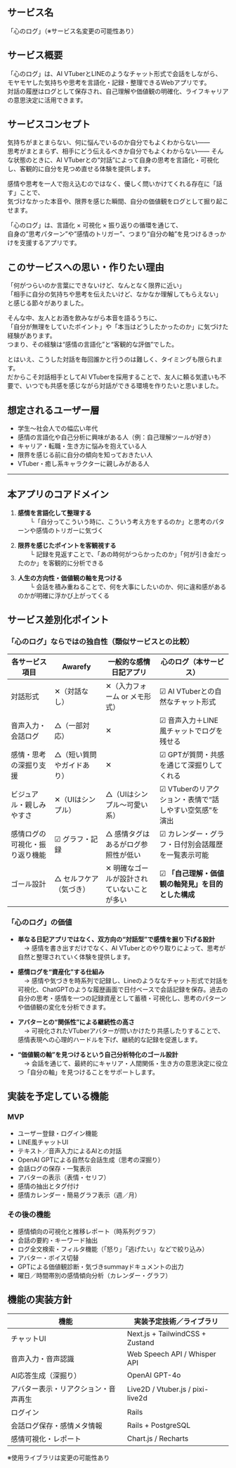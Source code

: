 ## サービス名
「心のログ」（※サービス名変更の可能性あり）

## サービス概要
「心のログ」は、AI VTuberとLINEのようなチャット形式で会話をしながら、  
モヤモヤした気持ちや思考を言語化・記録・整理できるWebアプリです。  
対話の履歴はログとして保存され、自己理解や価値観の明確化、ライフキャリアの意思決定に活用できます。

## サービスコンセプト
気持ちがまとまらない、何に悩んでいるのか自分でもよくわからない——  
思考がまとまらず、相手にどう伝えるべきか自分でもよくわからない——
そんな状態のときに、AI VTuberとの“対話”によって自身の思考を言語化・可視化し、客観的に自分を見つめ直せる体験を提供します。

感情や思考を一人で抱え込むのではなく、優しく問いかけてくれる存在に「話す」ことで、  
気づけなかった本音や、限界を感じた瞬間、自分の価値観をログとして掘り起こせます。  

「心のログ」は、言語化 × 可視化 × 振り返りの循環を通じて、  
自身の”思考パターン”や”感情のトリガー”、つまり“自分の軸”を見つけるきっかけを支援するアプリです。

## このサービスへの思い・作りたい理由
「何がつらいのか言葉にできないけど、なんとなく限界に近い」  
「相手に自分の気持ちや思考を伝えたいけど、なかなか理解してもらえない」  
と感じる節々がありました。

そんな中、友人とお酒を飲みながら本音を語るうちに、  
「自分が無理をしていたポイント」や「本当はどうしたかったのか」に気づけた経験があります。  
つまり、その経験は“感情の言語化”と“客観的な評価”でした。  

とはいえ、こうした対話を毎回誰かと行うのは難しく、タイミングも限られます。   
だからこそ対話相手としてAI VTuberを採用することで、友人に頼る気遣いも不要で、いつでも共感を感じながら対話ができる環境を作りたいと思いました。

## 想定されるユーザー層
- 学生〜社会人での幅広い年代 
- 感情の言語化や自己分析に興味がある人（例：自己理解ツールが好き）
- キャリア・転職・生き方に悩みを抱えている人
- 限界を感じる前に自分の傾向を知っておきたい人
- VTuber・癒し系キャラクターに親しみがある人

---- 

## 本アプリのコアドメイン

1. **感情を言語化して整理する**  
　　└「自分ってこういう時に、こういう考え方をするのか」と思考のパターンや感情のトリガーに気づく

2. **限界を感じたポイントを客観視する**  
　　└ 記録を見返すことで、「あの時何がつらかったのか」「何が引き金だったのか」を客観的に分析できる

3. **人生の方向性・価値観の軸を見つける**  
　　└ 会話を積み重ねることで、何を大事にしたいのか、何に違和感があるのかが明確に浮かび上がってくる

## サービス差別化ポイント

### 「心のログ」ならではの独自性（類似サービスとの比較）

| 各サービス項目                             | Awarefy                                       | 一般的な感情日記アプリ                       | 心のログ（本サービス）                                  |
|----------------------------------|----------------------------------------------|----------------------------------------------|----------------------------------------------------------|
| 対話形式                         | ✕（対話なし）                                | ✕（入力フォーム or メモ形式）               | ☑︎ AI VTuberとの自然なチャット形式                         |
| 音声入力・会話ログ               | △（一部対応）                                | ✕                                           | ☑︎ 音声入力＋LINE風チャットでログを残せる                 |
| 感情・思考の深掘り支援           | △（短い質問やガイドあり）                   | ✕                                           | ☑︎ GPTが質問・共感を通じて深掘りしてくれる                |
| ビジュアル・親しみやすさ         | ✕（UIはシンプル）                            | △（UIはシンプル〜可愛い系）                | ☑︎ VTuberのリアクション・表情で“話しやすい空気感”を演出  |
| 感情ログの可視化・振り返り機能   | ☑︎ グラフ・記録                                | △ 感情タグはあるがログ参照性が低い           | ☑︎ カレンダー・グラフ・日付別会話履歴を一覧表示可能   |
| ゴール設計                       | △ セルフケア（気づき）                        | ✕ 明確なゴールが設計されていないことが多い   | ☑︎ **「自己理解・価値観の軸発見」を目的とした構成**        |

### 「心のログ」の価値

- **単なる日記アプリではなく、双方向の“対話型”で感情を掘り下げる設計**  
　→ 感情を書き出すだけでなく、AI VTuberとのやり取りによって、思考が自然と整理されていく体験を提供します。

- **感情ログを“資産化”する仕組み**  
　→ 感情や気づきを時系列で記録し、Lineのようななチャット形式で対話を可視化、ChatGPTのような履歴画面で日付ベースで会話記録を保存。過去の自分の思考・感情を一つの記録資産として蓄積・可視化し、思考のパターンや価値観の変化を分析できます。

- **アバターとの“関係性”による継続性の高さ**  
　→ 可視化されたVTuberアバターが問いかけたり共感したりすることで、感情表現への心理的ハードルを下げ、継続的な記録を促進します。

- **“価値観の軸”を見つけるという自己分析特化のゴール設計**  
　→ 会話を通じて、最終的にキャリア・人間関係・生き方の意思決定に役立つ「自分の軸」を見つけることをサポートします。

## 実装を予定している機能

### MVP
- ユーザー登録・ログイン機能
- LINE風チャットUI
- テキスト／音声入力によるAIとの対話
- OpenAI GPTによる自然な会話生成（思考の深掘り）
- 会話ログの保存・一覧表示
- アバターの表示（表情・セリフ）
- 感情の抽出とタグ付け
- 感情カレンダー・簡易グラフ表示（週／月）

### その後の機能
- 感情傾向の可視化と推移レポート（時系列グラフ）
- 会話の要約・キーワード抽出
- ログ全文検索・フィルタ機能（「怒り」「逃げたい」などで絞り込み）
- アバター・ボイス切替
- GPTによる価値観診断・気づきsummayドキュメントの出力
- 曜日／時間帯別の感情傾向分析（カレンダー・グラフ）

## 機能の実装方針

| 機能                        | 実装予定技術／ライブラリ                     |
|-----------------------------|----------------------------------------------|
| チャットUI                  | Next.js + TailwindCSS + Zustand              |
| 音声入力・音声認識          | Web Speech API / Whisper API                |
| AI応答生成（深掘り）         | OpenAI GPT-4o          |
| アバター表示・リアクション・音声再生   | Live2D / Vtuber.js / pixi-live2d            |
| ログイン         | Rails                         |
| 会話ログ保存・感情メタ情報  | Rails + PostgreSQL                          |
| 感情可視化・レポート         | Chart.js / Recharts                         |

※使用ライブラリは変更の可能性あり